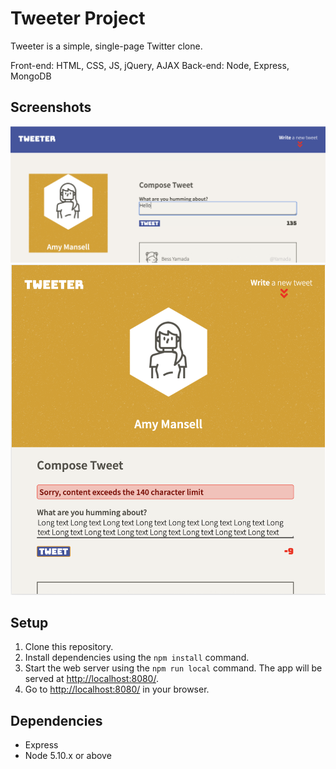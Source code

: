 # Tweeter Project

Tweeter is a simple, single-page Twitter clone.

Front-end: HTML, CSS, JS, jQuery, AJAX
Back-end: Node, Express, MongoDB

## Screenshots
!["Screenshot of tweets"](https://github.com/SARATH-VARMA/tweeter/blob/master/docs/tweets.png?raw=true)
!["Screenshot of responsive design and invalid tweet"](https://github.com/SARATH-VARMA/tweeter/blob/master/docs/responsive_design.png?raw=true)

## Setup

1. Clone this repository.
2. Install dependencies using the `npm install` command.
3. Start the web server using the `npm run local` command. The app will be served at <http://localhost:8080/>.
4. Go to <http://localhost:8080/> in your browser.

## Dependencies

- Express
- Node 5.10.x or above
